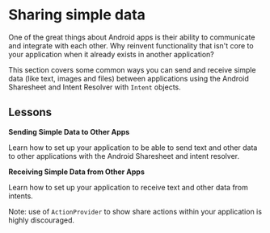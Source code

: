# Sharing simple data

One of the great things about Android apps is their ability to communicate and integrate with each other. Why reinvent functionality that isn't core to your application when it already exists in another application?

This section covers some common ways you can send and receive simple data (like text, images and files) between applications using the Android Sharesheet and Intent Resolver with `Intent` objects.

Lessons
-------

**Sending Simple Data to Other Apps**

Learn how to set up your application to be able to send text and other data to other applications with the Android Sharesheet and intent resolver.

**Receiving Simple Data from Other Apps**

Learn how to set up your application to receive text and other data from intents.

Note: use of `ActionProvider` to show share actions within your application is highly discouraged.